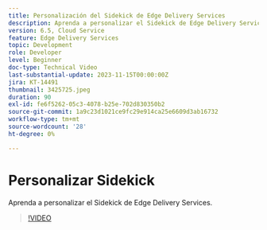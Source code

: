 ```yaml
---
title: Personalización del Sidekick de Edge Delivery Services
description: Aprenda a personalizar el Sidekick de Edge Delivery Services.
version: 6.5, Cloud Service
feature: Edge Delivery Services
topic: Development
role: Developer
level: Beginner
doc-type: Technical Video
last-substantial-update: 2023-11-15T00:00:00Z
jira: KT-14491
thumbnail: 3425725.jpeg
duration: 90
exl-id: fe6f5262-05c3-4078-b25e-702d830350b2
source-git-commit: 1a9c23d1021ce9fc29e914ca25e6609d3ab16732
workflow-type: tm+mt
source-wordcount: '28'
ht-degree: 0%

---
```


# Personalizar Sidekick

Aprenda a personalizar el Sidekick de Edge Delivery Services.

>[!VIDEO](https://video.tv.adobe.com/v/3425725/?learn=on)
